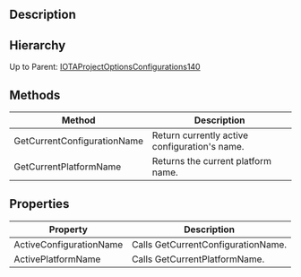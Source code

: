 ## Description

## Hierarchy
Up to Parent: [IOTAProjectOptionsConfigurations140](IOTAProjectOptionsConfigurations140)

## Methods
| Method | Description |
| ------------- | ------------- |
| GetCurrentConfigurationName| Return currently active configuration's name. | 
| GetCurrentPlatformName| Returns the current platform name. |
## Properties
| Property | Description |
| ------------- | ------------- |
| ActiveConfigurationName | Calls GetCurrentConfigurationName.|
| ActivePlatformName| Calls GetCurrentPlatformName. |
